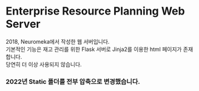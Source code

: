 # Enterprise Resource Planning Web Server
2018, Neuromeka에서 작성한 웹 서버입니다. \
기본적인 기능은 재고 관리를 위한 Flask 서버로 Jinja2를 이용한 html 페이지가 존재합니다. \
당연히 더 이상 사용되지 않습니다.

### 2022년 Static 폴더를 전부 압축으로 변경했습니다.